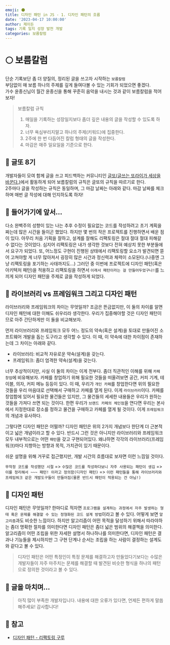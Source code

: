 ```yaml
---
emoji: 🌑
title: 디자인 패턴 in JS - 1. 디자인 패턴의 흐름
date: '2023-04-17 10:00:00'
author: 제이든
tags: 기록 일지 성장 발전 개발
categories: 보름칼럼
---
```


# 🌕 보름칼럼

단순 기록보단 좀 더 양질의, 정리된 글을 쓰고자 시작하는 `보름칼럼`<br/>
부담없이 매 보름 하나의 주제를 깊게 들여다볼 수 있는 기회가 되었으면 좋겠다.<br/>
가수 윤종신님이 월간 윤종신을 통해 꾸준히 음악을 내시는 것과 같이 보름칼럼을 적어보자!

> 보름칼럼 규칙
>
> 1. 매일을 기록하는 성장일지보다 좀더 깊은 내용의 글을 작성할 수 있도록 하자.
> 2. 너무 욕심부리지말고 하나의 주제(키워드)에 집중한다.
> 3. 2주에 한 번 다듬어진 칼럼 형태의 글을 작성한다.
> 4. 마감은 매주 일요일을 기준으로 한다.

## 📃 글또 8기

개발자들이 모여 함께 글을 쓰고 피드백하는 커뮤니티인 [글또(글쓰는 또라이가 세상을 바꾼다.)](https://www.notion.so/zzsza/ac5b18a482fb4df497d4e8257ad4d516)에서
활동하게 되어 보름칼럼의 규칙은 글또의 규칙을 따르기로 한다.<br/>
2주마다 글을 작성하는 규칙은 동일하며, 그 마감 날짜는 아래와 같다. 마감 날짜를 체크하며 매번 글 작성에 대해 인지하도록 하자!<br/>

## 🚈 들어가기에 앞서...

다소 완벽주의 성향이 있는 나는 추후 수정이 필요없는 코드를 작성하려고 초기 계획을 짜는데 많은 시간을 들이곤 했었다. 
하지만 몇 번의 작은 프로젝트를 진행하면서 배운 점이 있다. 아무리 처음 기획을 잘하고, 설계를 잘해도 리팩토링은 절대 절대 절대 피해갈 수 없다는 것이었다.
심지어 리팩토링은 내가 생각한 것보다 전혀 예상치 못한 부분들에서 요구가 되었다. 또, 어느정도 구현이 진행된 상태에서 리팩토링할 요소가 발견되면 뜯어 고쳐야할 게 너무
많아져서 굉장히 많은 시간과 정신력과 체력이 소모된다.(나중엔 그냥 리팩토링을 포기하는 사태까지도...) 그러던 중 이번에 프로젝트에 디자인 패턴(혹은 아키텍처 패턴)을 적용하고 리팩토링을 하면서
`이래서 패턴이라는 걸 만들어두었구나!`를 느끼게 되어 디자인 패턴을 주제로 글을 작성하게 되었다.

## 🍗 라이브러리 vs 프레임워크 그리고 디자인 패턴

라이브러리와 프레임워크의 차이는 무엇일까? 조금은 뜬금없지만, 이 둘의 차이를 알면 디자인 패턴에 대한 이해도 쉬우리라 생각한다. 우리가 집중해야할 것은 디자인 패턴이므로 
아주 간단하게만 이 둘을 비교해보자.

먼저 라이브러리와 프레임워크 모두 어느 정도의 약속(혹은 설계)을 토대로 만들어진 소프트웨어 개발을 돕는 도구라고 생각할 수 있다. 이 때, 이 약속에 대한 차이점이 존재하는데 그 차이는 아래와 같다. 

- 라이브러리: 비교적 자유로운 약속(설계)을 갖는다.
- 프레임워크: 좀더 엄격한 약속(설계)을 갖는다.

너무 추상적이지만, 사실 이 둘의 차이는 이게 전부다. 좀더 직관적인 이해를 위해 `카페 창업`에 비유해보자.
카페를 창업하기 위해 필요한 것들을 떠올려보면 공간, 커피 기계, 테이블, 의자, 커피 메뉴 등등이 있다.
이 때, 우리가 `개인 카페`를 창업한다면 위의 필요한 것들을 우리 마음대로 선택해서 구매하고 카페를 열게 된다.
이게 `라이브러리`이다. 카페를 창업함에 있어서 필요한 물건들은 있지만, 그 물건들의 세세한 내용들은 우리가 원하는 것들을 가져다 쓰면 되는 것이다.
한편 우리가 `브랜드 카페의 체인점`을 연다면 우리는 본사에서 지정한대로 장소를 정하고 물건을 구매하고 카페를 열게 될 것이다. 이게 `프레임워크`의 개념과 유사하다.

그렇다면 디자인 패턴은 어떨까? 디자인 패턴은 위의 2가지 개념보다 한단계 더 근본적이고 넓은 개념이라고 할 수 있다. 반드시 그런 것은 아니지만 라이브러리와 프레임워크 모두 내부적으로는
어떤 `패턴`을 갖고 구현되어있다. 왜냐하면 각각의 라이브러리(프레임워크)마다 지향하는 방향과 목적, 가치관이 있기 때문이다. 

쉬운 설명을 위해 거꾸로  접근했지만, 개발 시간의 흐름대로 보자면 이런 느낌일 것이다.

`무작정 코드를 작성했던 시절` => `수많은 코드를 작성하다보니 자주 사용되는 패턴이 생김` => `이를 정리해서 ~~~ 패턴! 이라고 정의함(디자인 패턴)`
=> `이런 패턴들을 통해 라이브러리와 프레임워크 같은 개발도구들이 만들어짐(물론 반드시 패턴이 적용되는 건 아님!)`

## 🍖 디자인 패턴

디자인 패턴은 무엇일까? 한마디로 적자면 `프로그램을 설계하는 과정에서 자주 발생하는 형태 혹은 문제를 해결할 수 있는 정형화된 코드 설계 방법`이라고 볼 수 있다.
어떻게 보면 `알고리즘`과도 비슷한 느낌이다. 하지만 알고리즘이 어떤 목적을 달성하기 위해서 따라야하는 좀더 명확한 절차를 의미한다면 디자인 패턴은 좀더 넓은 범위의 해결책을 의미한다.
알고리즘이 어떤 조립을 위한 자세한 설명서 하나하나를 의미한다면, 디자인 패턴은 결과나 기능들을 제시하지만 그 구현 단계나 순서는 조립을 하는 사람이 결정하는 설계도와 같다고 볼 수 있다.

> 디자인 패턴은 어떤 특정인이 특정 문제를 해결하고자 만들었다기보다는 수많은 개발자들이 자주 마주치는 문제를 해결할 때 발견된 비슷한 형식을 하나의 패턴으로 정의한 것이라고 볼 수 있다.



## 🚉 글을 마치며...



> 아직 많이 부족한 개발자입니다. 내용에 대한 오류가 있다면, 언제든 편하게 말씀해주세요! 감사합니다!

## 🎁 참고

- [디자인 패턴 - 리팩토링 구루](https://refactoring.guru/ko)

```toc

```
